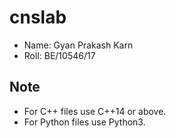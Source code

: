 # cnslab

- Name: Gyan Prakash Karn
- Roll: BE/10546/17

## Note

- For C++ files use C++14 or above.
- For Python files use Python3.